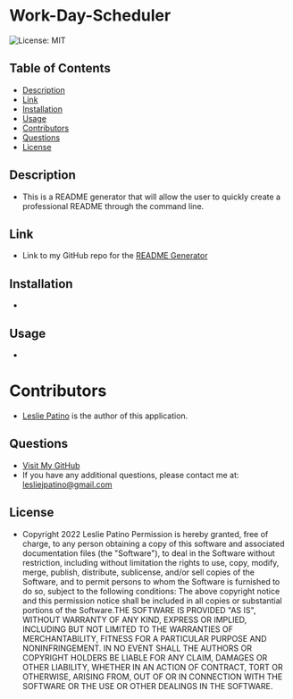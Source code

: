 # Work-Day-Scheduler
![License: MIT](https://img.shields.io/badge/License-MIT-brightgreen.svg)

## Table of Contents
* [Description](#description)
* [Link](#link)
* [Installation](#installation)
* [Usage](#usage)
* [Contributors](#contributors)
* [Questions](#questions)
* [License](#license)

## Description 
* This is a README generator that will allow the user to quickly create a professional README through the command line.

## Link
* Link to my GitHub repo for the [README Generator](https://github.com/lesliejpatino/README-generator)

## Installation 
*  

## Usage
* 

# Contributors
* [Leslie Patino](https://www.linkedin.com/in/lesliejpatino/) is the author of this application.

## Questions
* [Visit My GitHub](https://github.com/lesliejpatino)
* If you have any additional questions, please contact me at: lesliejpatino@gmail.com
   
## License
* Copyright 2022 Leslie Patino
    Permission is hereby granted, free of charge, to any person obtaining a copy of this software and associated documentation files (the "Software"), to deal in the Software without restriction, including without limitation the rights to use, copy, modify, merge, publish, distribute, sublicense, and/or sell copies of the Software, and to permit persons to whom the Software is furnished to do so, subject to the following conditions: The above copyright notice and this permission notice shall be included in all copies or substantial portions of the Software.THE SOFTWARE IS PROVIDED "AS IS", WITHOUT WARRANTY OF ANY KIND, EXPRESS OR IMPLIED, INCLUDING BUT NOT LIMITED TO THE WARRANTIES OF MERCHANTABILITY, FITNESS FOR A PARTICULAR PURPOSE AND NONINFRINGEMENT. IN NO EVENT SHALL THE AUTHORS OR COPYRIGHT HOLDERS BE LIABLE FOR ANY CLAIM, DAMAGES OR OTHER LIABILITY, WHETHER IN AN ACTION OF CONTRACT, TORT OR OTHERWISE, ARISING FROM, OUT OF OR IN CONNECTION WITH THE SOFTWARE OR THE USE OR OTHER DEALINGS IN THE SOFTWARE.
    
